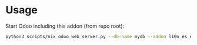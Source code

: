 # Usage

Start Odoo including this addon (from repo root):

```bash
python3 scripts/nix_odoo_web_server.py --db-name mydb --addon l10n_es_edi_tbai
```
